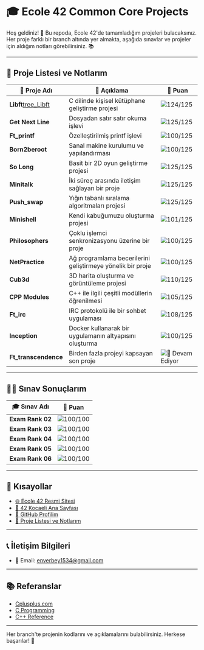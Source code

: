 # 🎓 **Ecole 42 Common Core Projects** 

Hoş geldiniz! 👋 Bu repoda, Ecole 42'de tamamladığım projeleri bulacaksınız. Her proje farklı bir branch altında yer almakta, aşağıda sınavlar ve projeler için aldığım notları görebilirsiniz. 📚

---

## 📂 **Proje Listesi ve Notlarım**

| 📝 **Proje Adı**             | 📖 **Açıklama**                            | 🌟 **Puan** |
| --------------------------- | ------------------------------------------ | ----------- |
| **Libft**[tree_Libft]                    | C dilinde kişisel kütüphane geliştirme projesi      | ![124/125](https://img.shields.io/badge/-124%2F125-brightgreen) |
| **Get Next Line**            | Dosyadan satır satır okuma işlevi                    | ![125/125](https://img.shields.io/badge/-125%2F125-brightgreen) |
| **Ft_printf**                | Özelleştirilmiş printf işlevi                         | ![100/125](https://img.shields.io/badge/-100%2F125-brightgreen) |
| **Born2beroot**              | Sanal makine kurulumu ve yapılandırması              | ![100/125](https://img.shields.io/badge/-100%2F125-brightgreen) |
| **So Long**                  | Basit bir 2D oyun geliştirme projesi                 | ![125/125](https://img.shields.io/badge/-125%2F125-brightgreen) |
| **Minitalk**                 | İki süreç arasında iletişim sağlayan bir proje       | ![125/125](https://img.shields.io/badge/-125%2F125-brightgreen) |
| **Push_swap**                | Yığın tabanlı sıralama algoritmaları projesi        | ![125/125](https://img.shields.io/badge/-125%2F125-brightgreen) |
| **Minishell**                | Kendi kabuğumuzu oluşturma projesi                   | ![101/125](https://img.shields.io/badge/-101%2F125-brightgreen) |
| **Philosophers**             | Çoklu işlemci senkronizasyonu üzerine bir proje      | ![100/125](https://img.shields.io/badge/-100%2F125-brightgreen) |
| **NetPractice**              | Ağ programlama becerilerini geliştirmeye yönelik bir proje | ![100/125](https://img.shields.io/badge/-100%2F125-brightgreen) |
| **Cub3d**                    | 3D harita oluşturma ve görüntüleme projesi          | ![110/125](https://img.shields.io/badge/-110%2F125-brightgreen) |
| **CPP Modules**              | C++ ile ilgili çeşitli modüllerin öğrenilmesi       | ![105/125](https://img.shields.io/badge/-105%2F125-brightgreen) |
| **Ft_irc**                   | IRC protokolü ile bir sohbet uygulaması              | ![108/125](https://img.shields.io/badge/-108%2F125-brightgreen) |
| **Inception**                | Docker kullanarak bir uygulamanın altyapısını oluşturma | ![100/125](https://img.shields.io/badge/-100%2F125-brightgreen) |
| **Ft_transcendence**         | Birden fazla projeyi kapsayan son proje              | ![🚧 Devam Ediyor](https://img.shields.io/badge/-🚧%20Devam%20Ediyor-orange) |

---

## 🧑‍💻 **Sınav Sonuçlarım**

| 🎓 **Sınav Adı**             | 🌟 **Puan** |
| ---------------------------- | ----------- |
| **Exam Rank 02**             | ![100/100](https://img.shields.io/badge/-100%2F100-brightgreen) |
| **Exam Rank 03**             | ![100/100](https://img.shields.io/badge/-100%2F100-brightgreen) |
| **Exam Rank 04**             | ![100/100](https://img.shields.io/badge/-100%2F100-brightgreen) |
| **Exam Rank 05**             | ![100/100](https://img.shields.io/badge/-100%2F100-brightgreen) |
| **Exam Rank 06**             | ![100/100](https://img.shields.io/badge/-100%2F100-brightgreen) |

---

## 🔗 **Kısayollar**

- [🌐 Ecole 42 Resmi Sitesi](https://42.fr/en/homepage/)
- [🏫 42 Kocaeli Ana Sayfası](https://42kocaeli.com.tr)
- [👤 GitHub Profilim](https://github.com/enverbey)
- [📑 Proje Listesi ve Notlarım](#-proje-listesi-ve-notlarım)

---

## 📞 **İletişim Bilgileri**

- 📧 Email: [enverbey1534@gmail.com](mailto:enverbey1534@gmail.com)

---

## 📚 **Referanslar**

- [Cplusplus.com](https://cplusplus.com)
- [C Programming](https://www.cprogramming.com)
- [C++ Reference](https://en.cppreference.com/w/)

---
Her branch'te projenin kodlarını ve açıklamalarını bulabilirsiniz. Herkese başarılar! 🚀

[tree_Libft]: https://github.com/enverbey/42CommonCoreProjects/tree/Libft
